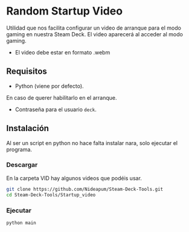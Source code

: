 # Random Startup Video
Utilidad que nos facilita configurar un video de arranque para el modo gaming en nuestra Steam Deck.
El video aparecerá al acceder al modo gaming.

* El video debe estar en formato .webm


## Requisitos
- Python (viene por defecto).

En caso de querer habilitarlo en el arranque.
- Contraseña para el usuario `deck`.

## Instalación
Al ser un script en python no hace falta instalar nara, solo ejecutar el programa.

### Descargar
En la carpeta VID hay algunos videos que podéis usar.
```bash
git clone https://github.com/Nideapum/Steam-Deck-Tools.git
cd Steam-Deck-Tools/Startup_video
```

### Ejecutar
```bash
python main
```
